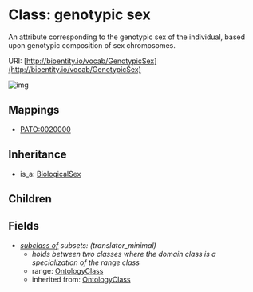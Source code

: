 # Class: genotypic sex


An attribute corresponding to the genotypic sex of the individual, based upon genotypic composition of sex chromosomes.

URI: [http://bioentity.io/vocab/GenotypicSex](http://bioentity.io/vocab/GenotypicSex)

![img](http://yuml.me/diagram/nofunky;dir:TB/class/\[GenotypicSex]-%20subclass%20of(i)%20%3F>\[OntologyClass],%20\[BiologicalSex]^-\[GenotypicSex])
## Mappings

 * [PATO:0020000](http://purl.obolibrary.org/obo/PATO_0020000)
## Inheritance

 *  is_a: [BiologicalSex](BiologicalSex.md)
## Children

## Fields

 * _[subclass of](subclass_of.md) *subsets*: (translator_minimal)_
    * _holds between two classes where the domain class is a specialization of the range class_
    * range: [OntologyClass](OntologyClass.md)
    * inherited from: [OntologyClass](OntologyClass.md)
